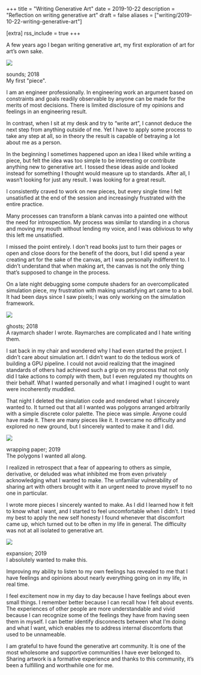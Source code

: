 +++
title = "Writing Generative Art"
date = 2019-10-22
description = "Reflection on writing generative art"
draft = false
aliases = ["writing/2019-10-22-writing-generative-art"]

[extra]
rss_include = true
+++

A few years ago I began writing generative art, my first exploration of art for art’s own sake.

![](https://i.imgur.com/e2rsMVb.png)
<p class="caption">sounds; 2018<br/>
My first "piece".</p>

I am an engineer professionally. In engineering work an argument based on constraints and goals readily observable by anyone can be made for the merits of most decisions. There is limited disclosure of my opinions and feelings in an engineering result.

In contrast, when I sit at my desk and try to “write art”, I cannot deduce the next step from anything outside of me. Yet I have to apply some process to take any step at all, so in theory the result is capable of betraying a lot about me as a person.

In the beginning I sometimes happened upon an idea I liked while writing a piece, but felt the idea was too simple to be interesting or contribute anything new to generative art. I tossed these ideas aside and looked instead for something I thought would measure up to standards. After all, I wasn’t looking for just any result. I was looking for a great result.

I consistently craved to work on new pieces, but every single time I felt unsatisfied at the end of the session and increasingly frustrated with the entire practice.

Many processes can transform a blank canvas into a painted one without the need for introspection. My process was similar to standing in a chorus and moving my mouth without lending my voice, and I was oblivious to why this left me unsatisfied.

I missed the point entirely. I don't read books just to turn their pages or open and close doors for the benefit of the doors, but I did spend a year creating art for the sake of the canvas, art I was personally indifferent to. I didn’t understand that when making art, the canvas is not the only thing that’s supposed to change in the process.

On a late night debugging some compute shaders for an overcomplicated simulation piece, my
frustration with making unsatisfying art came to a boil. It had been days since I saw pixels;
I was only working on the simulation framework.

![](https://i.imgur.com/AfsM0wW.png)
<p class="caption">ghosts; 2018<br/>
A raymarch shader I wrote. Raymarches are complicated and I hate writing them.</p>

I sat back in my chair and wondered why I had even started the project. I didn’t care about
simulation art. I didn’t want to do the tedious work of building a GPU pipeline. I could not avoid
realizing that the imagined standards of others had achieved such a grip on my process that not only
did I take actions to comply with them, but I even regulated my thoughts on their behalf. What I
wanted personally and what I imagined I ought to want were incoherently muddled.

That night I deleted the simulation code and rendered what I sincerely wanted to. It turned out that all I wanted was polygons arranged arbitrarily with a simple discrete color palette. The piece was simple. Anyone could have made it. There are many pieces like it. It overcame no difficulty and explored no new ground, but I sincerely wanted to make it and I did.

![](https://i.redd.it/msmxto06tzo21.jpg)
<p class="caption">wrapping paper; 2019<br/>
The polygons I wanted all along.</p>

I realized in retrospect that a fear of appearing to others as simple, derivative, or deluded was what inhibited me from even privately acknowledging what I wanted to make. The unfamiliar vulnerability of sharing art with others brought with it an urgent need to prove myself to no one in particular.

I wrote more pieces I sincerely wanted to make. As I did I learned how it felt to know what I want, and I started to feel uncomfortable when I didn’t. I tried my best to apply the new self honesty I found whenever that discomfort came up, which turned out to be often in my life in general. The difficulty was not at all isolated to generative art.

![](https://i.imgur.com/NQSHjw3.png)
<p class="caption">expansion; 2019<br/>
I absolutely wanted to make this.</p>

Improving my ability to listen to my own feelings has revealed to me that I have feelings and opinions about nearly everything going on in my life, in real time.

I feel excitement now in my day to day because I have feelings about even small things. I remember better because I can recall how I felt about events. The experiences of other people are more understandable and vivid because I can recognize some of the feelings they have from having seen them in myself. I can better identify disconnects between what I’m doing and what I want, which enables me to address internal discomforts that used to be unnameable.

I am grateful to have found the generative art community. It is one of the most wholesome and supportive communities I have ever belonged to. Sharing artwork is a formative experience and thanks to this community, it’s been a fulfilling and worthwhile one for me.
